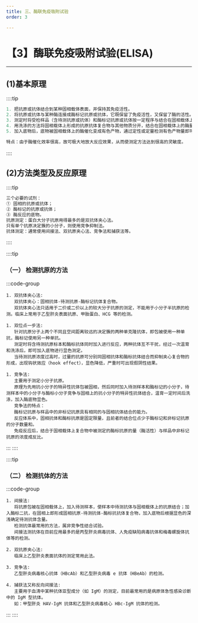 ```yaml
---
title: 三、酶联免疫吸附试验
order: 3

---
```


# 【3】酶联免疫吸附试验(ELISA)

<kaodian :text="'免疫学检验记忆卡'" />

<!-- ###### 第九章 酶免疫技术

> 临床免疫学检验 -->

<beitiM/>

---

## (1)基本原理

<son :text="'免疫学检验记忆卡'" text100="(1)基本原理" :textOption="[['熟练掌握','专业知识'],['熟练掌握','专业知识'],['熟练掌握','专业知识']]" />

::::tip

```js
1. 把抗原或抗体结合到某种固相载体表面，并保持其免疫活性。
2. 将抗原或抗体与某种酶连接成酶标记抗原或抗体，它既保留了免疫活性，又保留了酶的活性。
3. 测定时将受检样品（含待测抗原或抗体）和酶标记抗原或抗体按一定程序与结合在固相载体上的抗原或抗体反应形成抗原抗体复合物。
4. 用洗涤的方法将固相载体上形成的抗原抗体复合物与其他物质分开，结合在固相载体上的酶量与标本中受检物质的量成一定的比例。
5. 加入底物后，底物被固相载体上的酶催化变成有色产物，通过定性或定量检测有色产物量即可确定样品中待测物质含量。

特点：由于酶催化效率很高，故可极大地放大反应效果，从而使测定方法达到很高的灵敏度。
```

::::

## (2)方法类型及反应原理

<son :text="'免疫学检验记忆卡'" text101="(2)方法类型及反应原理" :textOption="[['熟练掌握','专业实践能力'],['熟练掌握','专业实践能力'],['熟练掌握','专业实践能力']]" />

::::tip

```js
三个必要的试剂：
① 固相的抗原或抗体；
② 酶标记的抗原或抗体；
③ 酶反应的底物。
抗原测定：蛋白大分子抗原用得最多的是双抗体夹心法。
只有单个抗原决定簇的小分子，则使用竞争抑制法。
抗体测定：通常使用间接法、双抗原夹心法、竞争法和捕获法等。
```

::::

::::tip

### （一） 检测抗原的方法

:::code-group

```js[双抗体夹心法]
1. 双抗体夹心法:
   双抗体夹心：固相抗体-待测抗原-酶标记抗体复合物。
   双抗体夹心法只适用于二价或二价以上的较大分子抗原的测定，不能用于小分子半抗原的检测。临床上常用于乙型肝炎表面抗原、甲胎蛋白、HCG 等的检测。
```

```js[双位点一步法]
1. 双位点一步法:
   针对抗原分子上两个不同且空间距离较远的决定簇的两种单克隆抗体，即包被使用一种单抗，酶标记使用另一种单抗。
   测定时将含待测抗原标本和酶标抗体同时加入进行反应，两种抗体互不干扰，经过一次温育和洗涤后，即可加入底物进行显色测定。
   当待测抗原浓度过高时，过量的抗原可分别同固相抗体和酶标抗体结合而抑制夹心复合物的形成，出现钩状效应（hook effect），显色降低，严重时可出现假阴性结果。
```

```js[竞争法]
1. 竞争法:
   主要用于测定小分子抗原。
   原理为先用抗小分子的特异性抗体包被固相，然后同时加入待测样本和酶标记的小分子，待测样本中的小分子与酶标小分子竞争与固相上的抗小分子的特异性抗体结合，温育一定时间后洗涤，加入酶底物显色。
   竞争法的特点：
   酶标记抗原与样品中的非标记抗原具有相同的与固相抗体结合的能力。
   反应体系中，固相抗体和酶标抗原是固定限量，且前者的结合位点少于酶标记和非标记抗原的分子数量和。
   免疫反应后，结合于固相载体上复合物中被测定的酶标抗原的量（酶活性）与样品中非标记抗原的浓度成反比。
```

:::
::::

::::tip

### （二） 检测抗体的方法

:::code-group

```js[间接法]
1. 间接法:
   将抗原包被在固相载体上，加入待测样本，使样本中待测抗体与固相载体上的抗原结合；加入酶标二抗，在固相上即形成固相抗原-待测抗体-酶标抗抗体复合物，加入底物后根据显色的深浅确定待测抗体含量。
   检测抗体最常用的方法，属非竞争性结合试验。
   间接法测抗体在目前应用最多的是丙型肝炎病毒抗体、人免疫缺陷病毒抗体和梅毒螺旋体抗体等的检测。
```

```js[双抗原夹心法]
2. 双抗原夹心法:
   临床上乙型肝炎表面抗体的测定常用此法。
```

```js[竞争法]
3. 竞争法:
   乙型肝炎病毒核心抗体（HBcAb）和乙型肝炎病毒 e 抗体（HBeAb）的检测。
```

```js[捕获法又称反向间接法]
4. 捕获法又称反向间接法:
   主要用于血清中某种抗体亚型成分（如 IgM）的测定，目前最常用的是病原体急性感染诊断中的 IgM 型抗体。
   如：甲型肝炎 HAV-IgM 抗体和乙型肝炎病毒核心 HBc-IgM 抗体的检测。
```

:::
::::
